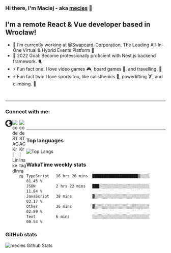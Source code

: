 ### Hi there, I'm Maciej - aka [mecies][website] 👋

## I'm a remote React & Vue developer based in Wrocław!

- 🔭  I’m currently working at [@Swapcard-Corporation](https://github.com/Swapcard-Corporation), The Leading All-In-One Virtual & Hybrid Events Platform 📅
- 🥅  2022 Goal: Become professionally proficient with Nest.js backend framework. 🐈
- ⚡ Fun fact one: I love video games 🎮, board games 🎲, and travelling. 🌇
- ⚡ Fun fact two: I love sports too, like calisthenics 🧘, powerlifting 🏋️, and climbing. 🧗

<br />

---

### Connect with me:

[<img align="left" alt="codeSTACKr.com" width="22px" src="https://raw.githubusercontent.com/iconic/open-iconic/master/svg/globe.svg" />][website]
[<img align="left" alt="codeSTACKr | LinkedIn" width="22px" src="https://cdn.jsdelivr.net/npm/simple-icons@v3/icons/linkedin.svg" />][linkedin]
[<img align="left" alt="codeSTACKr | Instagram" width="22px" src="https://cdn.jsdelivr.net/npm/simple-icons@v3/icons/instagram.svg" />][instagram]

<br />

---

### Top languages

![Top Langs](https://github-readme-stats.vercel.app/api/top-langs/?username=mecies&layout=compact)

### WakaTime weekly stats 

<!--START_SECTION:waka-->
```text
TypeScript   16 hrs 20 mins  ████████████████████▒░░░░   81.45 % 
JSON         2 hrs 22 mins   ███░░░░░░░░░░░░░░░░░░░░░░   11.84 % 
JavaScript   38 mins         ▓░░░░░░░░░░░░░░░░░░░░░░░░   03.17 % 
Other        36 mins         ▓░░░░░░░░░░░░░░░░░░░░░░░░   02.99 % 
Text         6 mins          ░░░░░░░░░░░░░░░░░░░░░░░░░   00.54 % 
```
<!--END_SECTION:waka-->

###  GitHub stats

<img align="left" alt="mecies Github Stats" src="https://github-readme-stats.vercel.app/api?username=mecies&show_icons=true&hide_border=true&hide=stars" />

[website]: https://maciejhnat.netlify.app/
[instagram]: https://instagram.com/xmasiek
[linkedin]: https://www.linkedin.com/in/maciej-hnat/
